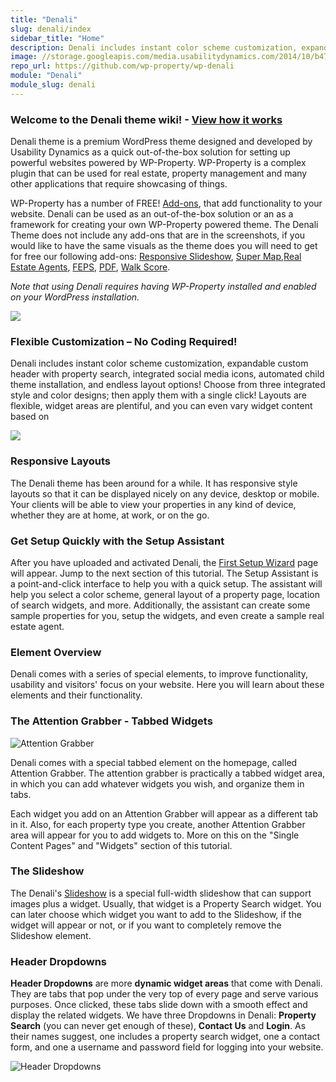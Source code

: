 ```yaml
---
title: "Denali"
slug: denali/index
sidebar_title: "Home"
description: Denali includes instant color scheme customization, expandable custom header with property search, integrated social media icons, automated child theme installation, and endless layout options!
image: //storage.googleapis.com/media.usabilitydynamics.com/2014/10/b47f84d8-wpproperty-theme-denali-icon-300x300.png
repo_url: https://github.com/wp-property/wp-denali
module: "Denali"
module_slug: denali
---
```


### Welcome to the Denali theme wiki! - [View how it works](https://player.vimeo.com/video/18853578?title=0&amp;byline=0&amp;portrait=0)

Denali theme is a premium WordPress theme designed and developed by Usability Dynamics as a quick out-of-the-box solution for setting up powerful websites powered by WP-Property. WP-Property is a complex plugin that can be used for real estate, property management and many other applications that require showcasing of things.

WP-Property has a number of FREE! [Add-ons](https://www.usabilitydynamics.com/product/wp-property#addons), that add functionality to your website. Denali can be used as an out-of-the-box solution or an as a framework for creating your own WP-Property powered theme. The Denali Theme does not include any add-ons that are in the screenshots, if you would like to have the same visuals as the theme does you will need to get for free our following add-ons: [Responsive Slideshow](https://www.usabilitydynamics.com/product/wp-property-responsive-slideshow), [Super Map](https://www.usabilitydynamics.com/product/wp-property-supermap),[Real Estate Agents](https://www.usabilitydynamics.com/product/wp-property-agents), [FEPS](https://www.usabilitydynamics.com/product/wp-property-feps), [PDF](https://www.usabilitydynamics.com/product/wp-property-pdf-flyer), [Walk Score](https://www.usabilitydynamics.com/product/wp-property-walkscore).

_Note that using Denali requires having WP-Property installed and enabled on your WordPress installation._



![](https://storage.googleapis.com/media.usabilitydynamics.com/2013/03/wp-property_houses.png)

### Flexible Customization – No Coding Required!

Denali includes instant color scheme customization, expandable custom header with property search, integrated social media icons, automated child theme installation, and endless layout options! Choose from three integrated style and color designs; then apply them with a single click! Layouts are flexible, widget areas are plentiful, and you can even vary widget content based on

![](https://storage.googleapis.com/media.usabilitydynamics.com/2013/03/skinz.png)

### Responsive Layouts

The Denali theme has been around for a while. It has responsive style layouts so that it can be displayed nicely on any device, desktop or mobile. Your clients will be able to view your properties in any kind of device, whether they are at home, at work, or on the go.

### Get Setup Quickly with the Setup Assistant

After you have uploaded and activated Denali, the [First Setup Wizard](https://github.com/wp-property/wp-denali/wiki/Denali-theme-Setup-Assistant) page will appear. Jump to the next section of this tutorial.
The Setup Assistant is a point-and-click interface to help you with a quick setup. The assistant will help you select a color scheme, general layout of a property page, location of search widgets, and more. Additionally, the assistant can create some sample properties for you, setup the widgets, and even create a sample real estate agent.

### Element Overview

Denali comes with a series of special elements, to improve functionality, usability and visitors' focus on your website. Here you will learn about these elements and their functionality.

### The Attention Grabber - Tabbed Widgets

![Attention Grabber](https://storage.googleapis.com/media.usabilitydynamics.com/2012/06/Screen-Shot-2012-06-19-at-2.26.56-PM-e1340111273738.png)

Denali comes with a special tabbed element on the homepage, called Attention Grabber. The attention grabber is practically a tabbed widget area, in which you can add whatever widgets you wish, and organize them in tabs. 

Each widget you add on an Attention Grabber will appear as a different tab in it. Also, for each property type you create, another Attention Grabber area will appear for you to add widgets to. More on this on the "Single Content Pages" and "Widgets" section of this tutorial.

### The Slideshow

The Denali's [Slideshow](https://github.com/wp-property/wp-property-slideshow/wiki) is a special full-width slideshow that can support images plus a widget. Usually, that widget is a Property Search widget. You can later choose which widget you want to add to the Slideshow, if the widget will appear or not, or if you want to completely remove the Slideshow element.

### Header Dropdowns

**Header Dropdowns** are more **dynamic widget areas** that come with Denali. They are tabs that pop under the very top of every page and serve various purposes. Once clicked, these tabs slide down with a smooth effect and display the related widgets. We have three Dropdowns in Denali: **Property Search** (you can never get enough of these), **Contact Us** and **Login**. As their names suggest, one includes a property search widget, one a contact form, and one a username and password field for logging into your website.

![Header Dropdowns](https://storage.googleapis.com/media.usabilitydynamics.com/2012/06/Screen-Shot-2012-06-19-at-3.33.35-PM.png)